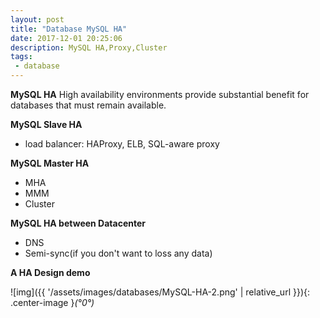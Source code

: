 ```yaml
---
layout: post
title: "Database MySQL HA"
date: 2017-12-01 20:25:06
description: MySQL HA,Proxy,Cluster 
tags: 
 - database
---
```


**MySQL HA**
High availability environments provide substantial benefit for databases that must remain available.

**MySQL Slave HA**

 - load balancer: HAProxy, ELB, SQL-aware proxy

**MySQL Master HA**
 - MHA
 - MMM
 - Cluster

**MySQL HA between Datacenter**

 - DNS
 - Semi-sync(if you don't want to loss any data)


**A HA Design demo**

![img]({{ '/assets/images/databases/MySQL-HA-2.png' | relative_url }}){: .center-image }*(°0°)*
